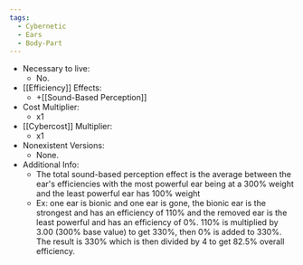 ```yaml
---
tags:
  - Cybernetic
  - Ears
  - Body-Part
---
```

* Necessary to live:
	* No.
* [[Efficiency]] Effects:
	* +[[Sound-Based Perception]]
* Cost Multiplier:
	* x1
* [[Cybercost]] Multiplier:
	* x1
* Nonexistent Versions:
	* None.
* Additional Info:
	* The total sound-based perception effect is the average between the ear's efficiencies with the most powerful ear being at a 300% weight and the least powerful ear has 100% weight
	* Ex: one ear is bionic and one ear is gone, the bionic ear is the strongest and has an efficiency of 110% and the removed ear is the least powerful and has an efficiency of 0%. 110% is multiplied by 3.00 (300% base value) to get 330%, then 0% is added to 330%. The result is 330% which is then divided by 4 to get 82.5% overall efficiency.